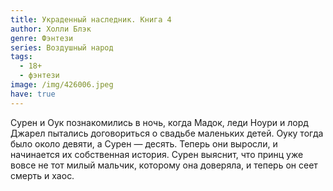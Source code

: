 ```yaml
---
title: Украденный наследник. Книга 4
author: Холли Блэк
genre: Фэнтези
series: Воздушный народ
tags:
  - 18+
  - фэнтези
image: /img/426006.jpeg
have: true
---
```

Сурен и Оук познакомились в ночь, когда Мадок, леди Ноури и лорд Джарел пытались договориться о свадьбе маленьких детей. Оуку тогда было около девяти, а Сурен — десять. Теперь они выросли, и начинается их собственная история. Сурен выяснит, что принц уже вовсе не тот милый мальчик, которому она доверяла, и теперь он сеет смерть и хаос.